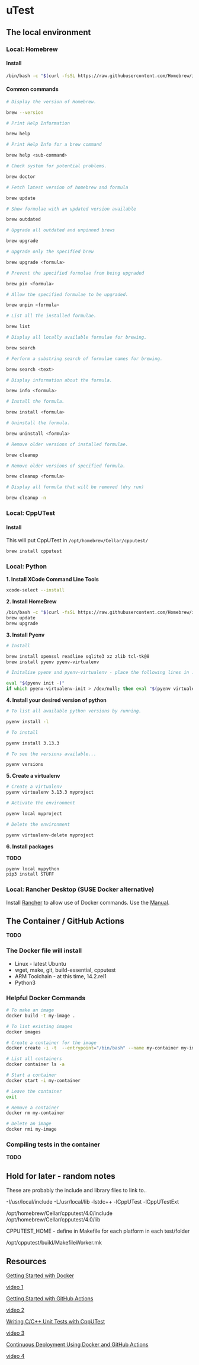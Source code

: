 # uTest


## The local environment


### Local: Homebrew


#### Install

```zsh
/bin/bash -c "$(curl -fsSL https://raw.githubusercontent.com/Homebrew/install/HEAD/install.sh)"
```


#### Common commands

```zsh
# Display the version of Homebrew.

brew --version

# Print Help Information

brew help

# Print Help Info for a brew command

brew help <sub-command>

# Check system for potential problems.

brew doctor

# Fetch latest version of homebrew and formula

brew update

# Show formulae with an updated version available

brew outdated

# Upgrade all outdated and unpinned brews

brew upgrade

# Upgrade only the specified brew

brew upgrade <formula>

# Prevent the specified formulae from being upgraded

brew pin <formula>

# Allow the specified formulae to be upgraded.

brew unpin <formula>

# List all the installed formulae.

brew list

# Display all locally available formulae for brewing.

brew search

# Perform a substring search of formulae names for brewing.

brew search <text>

# Display information about the formula.

brew info <formula>

# Install the formula.

brew install <formula>

# Uninstall the formula.

brew uninstall <formula>

# Remove older versions of installed formulae.

brew cleanup

# Remove older versions of specified formula.

brew cleanup <formula>

# Display all formula that will be removed (dry run)

brew cleanup -n
```


### Local: CppUTest


#### Install

This will put CppUTest in ```/opt/homebrew/Cellar/cpputest/```

```zsh
brew install cpputest
```


### Local: Python

__1. Install XCode Command Line Tools__


```zsh
xcode-select --install
```

__2. Install HomeBrew__

```zsh
/bin/bash -c "$(curl -fsSL https://raw.githubusercontent.com/Homebrew/install/HEAD/install.sh)"
brew update
brew upgrade
```

__3. Install Pyenv__

```zsh
# Install

brew install openssl readline sqlite3 xz zlib tcl-tk@8
brew install pyenv pyenv-virtualenv

# Initalise pyenv and pyenv-virtualenv - place the following lines in .zshrc in your home directory.

eval "$(pyenv init -)"
if which pyenv-virtualenv-init > /dev/null; then eval "$(pyenv virtualenv-init -)"; fi
```

__4. Install your desired version of python__

```zsh
# To list all available python versions by running.

pyenv install -l

# To install

pyenv install 3.13.3

# To see the versions available...

pyenv versions
```

__5. Create a virtualenv__

```zsh
# Create a virtualenv
pyenv virtualenv 3.13.3 myproject

# Activate the environment

pyenv local myproject

# Delete the environment

pyenv virtualenv-delete myproject
```

__6. Install packages__

__TODO__

```zsh
pyenv local mypython
pip3 install STUFF
```


### Local: Rancher Desktop (SUSE Docker alternative)

Install [Rancher](https://rancherdesktop.io) to allow use of Docker commands. Use the [Manual](https://docs.rancherdesktop.io).


## The Container / GitHub Actions

__TODO__


### The Docker file will install

- Linux - latest Ubuntu
- wget, make, git, build-essential, cpputest
- ARM Toolchain - at this time, 14.2.rel1
- Python3


### Helpful Docker Commands


```zsh
# To make an image
docker build -t my-image .

# To list existing images
docker images

# Create a container for the image
docker create -i -t  --entrypoint="/bin/bash" --name my-container my-image

# List all containers
docker container ls -a

# Start a container
docker start -i my-container

# Leave the container
exit

# Remove a container
docker rm my-container

# Delete an image
docker rmi my-image
```


### Compiling tests in the container

__TODO__


## Hold for later - random notes

These are probably the include and library files to link to..

-I/usr/local/include
-L/usr/local/lib -lstdc++ -lCppUTest -lCppUTestExt

/opt/homebrew/Cellar/cpputest/4.0/include
/opt/homebrew/Cellar/cpputest/4.0/lib

CPPUTEST_HOME - define in Makefile for each platform in each test/folder

/opt/cpputest/build/MakefileWorker.mk


## Resources

[Getting Started with Docker](https://www.digikey.com/en/maker/projects/getting-started-with-docker/aa0d4c708c274ffd975f3b427e5c0ce6)

[video 1](https://youtu.be/1nxGcfIm-TU?si=HM5iCnvCwbnJ7ML0)

[Getting Started with GitHub Actions](https://www.digikey.com/en/maker/projects/getting-started-with-github-actions/078a1db505844a3ea9354bb0499973f4)

[video 2](https://youtu.be/8pyqbYDYkRs?si=H2iZdcAHYVBOgaNU)

[Writing C/C++ Unit Tests with CppUTest](https://www.digikey.com/en/maker/projects/writing-cc-unit-tests-with-cpputest/7776121323b74ae7b20725cf06163537)

[video 3](https://youtu.be/lZWFmEhIhpY?si=BvM5IAiuqC6HMMUD)

[Continuous Deployment Using Docker and GitHub Actions](https://www.digikey.com/en/maker/projects/continuous-deployment-using-docker-and-github-actions/d9d18e19361647dbb49070ce6f96c2ea)

[video 4](https://youtu.be/3ccQ_0YeZX4?si=j-dleB22AsZ9H_w3)

